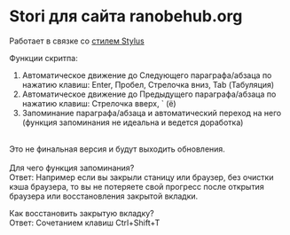 # Stori для сайта ranobehub.org

Работает в связке со <a href="https://userstyles.org/styles/164100/stori-ranobehub-org">стилем Stylus</a>

Функции скритпа:<br>
1. Автоматическое движение до Следующего параграфа/абзаца
по нажатию клавиш: Enter, Пробел, Стрелочка вниз, Tab (Табуляция)<br>
2. Автоматическое движение до Предыдущего параграфа/абзаца
по нажатию клавиш: Стрелочка вверх, ` (ё)<br>
3. Запоминание параграфа/абзаца и автоматический переход на него
(функция запоминания не идеальна и ведется доработка)<br>
<br>
Это не финальная версия и будут выходить обновления.<br>
<br>
Для чего функция запоминания?<br>
Ответ: Например если вы закрыли станицу или браузер, без очистки кэша браузера, то вы не потеряете свой прогресс после открытия браузера или восстановления закрытой вкладки.

Как восстановить закрытую вкладку?<br>
Ответ: Сочетанием клавиш Ctrl+Shift+T
